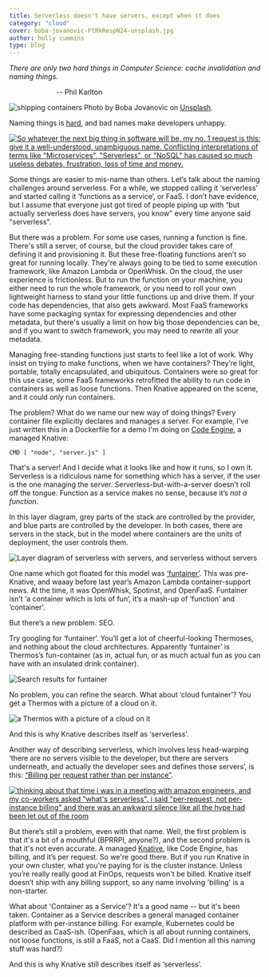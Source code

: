 ```yaml
---
title: Serverless doesn't have servers, except when it does
category: "cloud"
cover: boba-jovanovic-FtRkRespN24-unsplash.jpg
author: holly cummins
type: blog
---
```


_There are only two hard things in Computer Science: cache invalidation and naming things._

&nbsp;&nbsp;&nbsp;&nbsp;&nbsp;&nbsp;&nbsp;&nbsp;&nbsp;&nbsp;&nbsp;&nbsp;&nbsp;&nbsp;&nbsp;&nbsp;&nbsp;&nbsp;&nbsp;&nbsp;&nbsp;&nbsp;&nbsp;&nbsp;-- Phil Karlton&nbsp;&nbsp;&nbsp;&nbsp;&nbsp;&nbsp;&nbsp;&nbsp;&nbsp;&nbsp;&nbsp;&nbsp;

![shipping containers](boba-jovanovic-FtRkRespN24-unsplash.jpg)
Photo by Boba Jovanovic on [Unsplash](https://unsplash.com/photos/FtRkRespN24).

Naming things is [hard](https://martinfowler.com/bliki/TwoHardThings.html), and bad names make developers unhappy.

[![So whatever the next big thing in software will be, my no. 1 request is this: give it a well-understood, unambiguous name. Conflicting interpretations of terms like "Microservices", "Serverless", or "NoSQL" has caused so much useless debates, frustration, loss of time and money.](gunnartweet.png)](https://twitter.com/gunnarmorling/status/1381959454032228352)

Some things are easier to mis-name than others. Let’s talk about the naming challenges around serverless. For a while, we stopped calling it ‘serverless’ and started calling it ‘functions as a service’, or FaaS. I don’t have evidence, but I assume that everyone just got tired of people piping up with “but actually serverless does have servers, you know” every time anyone said "serverless".

But there was a problem. For some use cases, running a function is fine. There's still a server, of course, but the cloud provider takes care of defining it and provisioning it. But these free-floating functions aren’t so great for running locally. They're always going to be tied to some execution framework, like Amazon Lambda or OpenWhisk. On the cloud, the user experience is frictionless. But to run the function on your machine, you either need to run the whole framework, or you need to roll your own lightweight harness to stand your little functions up and drive them. If your code has dependencies, that also gets awkward. Most FaaS frameworks have some packaging syntax for expressing dependencies and other metadata, but there's usually a limit on how big those dependencies can be, and if you want to switch framework, you may need to rewrite all your metadata.

Managing free-standing functions just starts to feel like a lot of work. Why insist on trying to make functions, when we have containers? They’re light, portable, totally encapsulated, and ubiquitous. Containers were so great for this use case, some FaaS frameworks retrofitted the ability to run code in containers as well as loose functions. Then Knative appeared on the scene, and it could _only_ run containers.

The problem? What do we name our new way of doing things? Every container file explicitly declares and manages a server. For example, I've just written this in a Dockerfile for a demo
I'm doing on [Code Engine](https://cloud.ibm.com/docs/codeengine?topic=codeengine-about), a managed Knative:

`CMD [ "node", "server.js" ]`

That's a server! And I decide what it looks like and how it runs, so I own it. Serverless is a ridiculous name for something which has a server, if the user is the one managing the server. Serverless-but-with-a-server doesn’t roll off the tongue. Function as a service makes no sense, because it’s _not a function_.

In this layer diagram, grey parts of the stack are controlled by the provider, and blue parts are controlled by the developer. In both cases, there are servers
in the stack, but in the model where containers are the units of deployment, the user controls them.

![Layer diagram of serverless with servers, and serverless without servers](serverless-layers.png)

One name which got floated for this model was [‘funtainer’](https://thenewstack.io/funtainers-beauty-running-containers-functions/). This was pre-Knative, and waaay before last year’s Amazon Lambda container-support news. At the time, it was OpenWhisk, Spotinst, and OpenFaaS. Funtainer isn’t ‘a container which is lots of fun’, it’s a mash-up of ‘function’ and ‘container’.

But there’s a new problem. SEO.

Try googling for ‘funtainer’. You’ll get a lot of cheerful-looking Thermoses, and nothing about the cloud architectures. Apparently ‘funtainer’ is Thermos’s fun-container (as in, actual fun, or as much actual fun as you can have with an insulated drink container).

![Search results for funtainer](funtainer.png)

No problem, you can refine the search. What about ‘cloud funtainer’? You get a Thermos with a picture of a cloud on it.

![a Thermos with a picture of a cloud on it](cloud-funtainer.png)

And this is why Knative describes itself as ‘serverless’.

Another way of describing serverless, which involves less head-warping ‘there are no servers visible to the developer, but there are servers underneath, and actually the developer sees and defines those servers’, is this: [“Billing per request rather than per instance”](https://twitter.com/tef_ebooks/status/1339151538917355520).

[![thinking about that time i was in a meeting with amazon engineers, and my co-workers asked "what's serverless". i said "per-request, not per-instance billing" and there was an awkward silence like all the hype had been let out of the room](per-request.png)](https://twitter.com/tef_ebooks/status/1339151538917355520)

But there’s still a problem, even with that name. Well, the first problem is that it's a bit of a mouthful (BPRRPI, anyone?), and the second problem is that it's not even accurate. A managed [Knative](https://knative.dev), like Code Engine, has billing, and it’s per request. So we're good there. But if you run Knative in your own cluster, what you're paying for is the cluster instance. Unless you’re really really good at FinOps, requests won't be billed. Knative itself doesn’t ship with any billing support, so any name involving 'billing' is a non-starter.

What about 'Container as a Service'? It's a good name -- but it's been taken. Container as a Service describes a general managed container platform with per-instance billing. For example, Kubernetes could be described as CaaS-ish. (OpenFaas, which is all about running containers, not loose functions, is still a FaaS, not a CaaS. Did I mention all this naming stuff was hard?)

And this is why Knative still describes itself as ‘serverless’.
